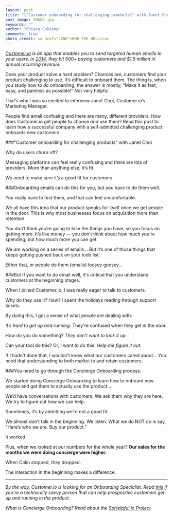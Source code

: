 ```yaml
---
layout: post
title: "\"Customer onboarding for challenging products\" with Janet Choi from Customer.io"
post_image: IMAGE.jpg
keywords: ""
author: "Chiara Cokieng"
comments: true
photo_credit: <a href="LINK">WHO THE HELL</a>
---
```

*[Customer.io](http://customer.io/) is an app that enables you to send targeted human emails to your users. In [2014](http://customer.io/is-open/2014-Year-in-review.html), they hit 500+ paying customers and $1.5 million in annual recurring revenue.*

Does your product solve a hard problem? Chances are, customers find your product challenging to use. It’s difficult to onboard them. The thing is, when you study how to do onboarding, the answer is mostly, “Make it as fast, easy, and painless as possible!” Not very helpful.

That’s why I was so excited to interview Janet Choi, Customer.io’s Marketing Manager.

People find email confusing and there are many, different providers. How does Customer.io get people to choose *and* use them? Read this post to learn how a successful company with a self-admitted challenging product onboards new customers.

###"Customer onboarding for challenging products" with Janet Choi

Why do users churn off?

Messaging platforms can feel really confusing and there are lots of providers. More than anything else, it’s fit.

We need to make sure it’s a good fit for customers.

###Onboarding emails can do this for you, but you have to do them well.

You really have to test them, and that can feel uncomfortable.

We all have this idea that our product speaks for itself once we get people in the door. This is why most businesses focus on acquisition more than retention.

You don’t think you’re going to lose the things you have, so you focus on getting more. It’s like money — you don’t think about how much you’re spending, but how much more you can get.

We *are* working on a series of emails… But it’s one of those things that keeps getting pushed back on your todo list.

Either that, or people do them (emails) loosey goosey…

###But if you want to do email well, it's critical that you understand customers at the beginning stages.

When I joined Customer.io, I was really eager to talk to customers.

Why do they use it? How? I spent the holidays reading through support tickets.

By doing this, I got a sense of what people are dealing with:

*It’s hard to get up and running.* They're confused when they get in the door.

How do you do something? *They don’t want to look it up.*

Can your tool do this? Or, I want to do this. *Help me figure it out.*

If I hadn’t done that, I wouldn’t know what our customers cared about… You need that understanding to both market to and retain customers.

###You need to go through the Concierge Onboarding process.

We started doing Concierge Onboarding to learn how to onboard new people and get them to actually use the product…

We’d have conversations with customers. We ask them why they are here. We try to figure out how we can help. 

Sometimes, it’s by admitting we’re not a good fit.

We almost don’t talk in the beginning. We listen. What we do NOT do is say, "Here’s who we are. Buy our product.”

It worked.

Plus, when we looked at our numbers for the whole year? **Our sales for the months we were doing concierge were higher.**

When Colin stopped, they dropped.

The interaction in the beginning makes a difference.

---

*By the way, Customer.io is looking for an Onboarding Specialist. Read [this](https://boards.greenhouse.io/customerio/jobs/60111?t=oyx74m#.VTkSWmRViko) if you're a technically savvy person that can help prospective customers get up and running in the product.*

*What is Concierge Onboarding? Read about the <a href="http://blog.sohelpful.io/sohelpfulio/index.html">SoHelpful.io Project</a>.*